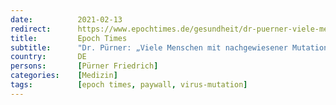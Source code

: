 ```yaml
---
date:          2021-02-13
redirect:      https://www.epochtimes.de/gesundheit/dr-puerner-viele-menschen-mit-nachgewiesener-mutation-sind-voellig-gesund-a3446544.html
title:         Epoch Times
subtitle:      "Dr. Pürner: „Viele Menschen mit nachgewiesener Mutation sind völlig gesund“"
country:       DE
persons:       [Pürner Friedrich]
categories:    [Medizin]
tags:          [epoch times, paywall, virus-mutation]
---
```

